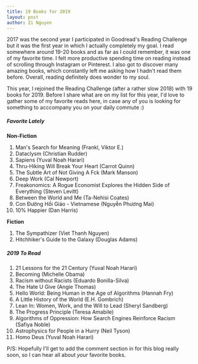 ```yaml
---
title: 19 Books for 2019
layout: post
author: Zi Nguyen
---
```


2017 was the second year I participated in Goodread's Reading Challenge but it was the first year in which I actually completely my goal. I read somewhere around 19-20 books and as far as I could remember, it was one of my favorite time. I felt more productive spending time on reading instead of scrolling through Instagram or Pinterest. I also got to discover many amazing books, which constantly left me asking how I hadn't read them before. Overall, reading definitely does wonder to my soul.

This year, I rejoined the Reading Challenge (after a rather slow 2018) with 19 books for 2019. Before I share what are on my list for this year, I'd love to gather some of my favorite reads here, in case any of you is looking for something to acccompany you on your daily commute :)

##### Favorite Lately

**Non-Fiction**
1. Man's Search for Meaning (Frankl, Viktor E.)
2. Dataclysm (Christian Rudder)
3. Sapiens (Yuval Noah Harari)
4. Thru-Hiking Will Break Your Heart (Carrot Quinn)
5. The Subtle Art of Not Giving A Fck (Mark Manson)
6. Deep Work (Cal Newport)
7. Freakonomics: A Rogue Economist Explores the Hidden Side of Everything (Steven Levitt)
8. Between the World and Me (Ta-Nehisi Coates)
9. Con Đường Hồi Giáo - Vietnamese (Nguyễn Phương Mai)
10. 10% Happier (Dan Harris)

**Fiction**
1. The Sympathizer (Viet Thanh Nguyen)
2. Hitchhiker's Guide to the Galaxy (Douglas Adams)


##### 2019 To Read
1. 21 Lessons for the 21 Century (Yuval Noah Harari)
2. Becoming (Michelle Obama)
3. Racism without Racists (Eduardo Bonilla-Silva)
4. The Hate U Give (Angie Thomas)
5. Hello World: Being Human in the Age of Algorithms (Hannah Fry)
6. A Little History of the World (E.H. Gombrich)
7. Lean In: Women, Work, and the Will to Lead (Sheryl Sandberg)
8. The Progress Principle (Teresa Amabile)
9. Algorithms of Oppression: How Search Engines Reinforce Racism (Safiya Noble)
10. Astrophysics for People in a Hurry (Neil Tyson)
11. Homo Deus (Yuval Noah Harari)


P/S: Hopefully I'll get to add the comment section in for this blog really soon, so I can hear all about _your_ favorite books.